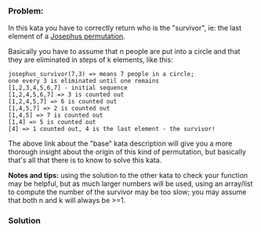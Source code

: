 ### Problem:
<p>In this kata you have to correctly return who is the &quot;survivor&quot;, ie: the last element of a <a href="http://www.codewars.com/kata/josephus-permutation/" target="_blank" title="Josephus sequence">Josephus permutation</a>.</p>
<p>Basically you have to assume that n people are put into a circle and that they are eliminated in steps of k elements, like this:</p>
<pre><code>josephus_survivor(7,3) =&gt; means 7 people in a circle;
one every 3 is eliminated until one remains
[1,2,3,4,5,6,7] - initial sequence
[1,2,4,5,6,7] =&gt; 3 is counted out
[1,2,4,5,7] =&gt; 6 is counted out
[1,4,5,7] =&gt; 2 is counted out
[1,4,5] =&gt; 7 is counted out
[1,4] =&gt; 5 is counted out
[4] =&gt; 1 counted out, 4 is the last element - the survivor!</code></pre><p>The above link about the &quot;base&quot; kata description will give you a more thorough insight about the origin of this kind of permutation, but basically that&apos;s all that there is to know to solve this kata.</p>
<p><strong>Notes and tips:</strong> using the solution to the other kata to check your function may be helpful, but as much larger numbers will be used, using an array/list to compute the number of the survivor may be too slow; you may assume that both n and k will always be &gt;=1.</p>

### Solution
